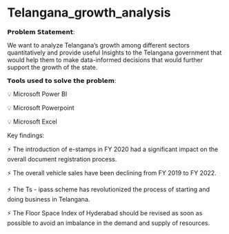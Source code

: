 # Telangana_growth_analysis

𝗣𝗿𝗼𝗯𝗹𝗲𝗺 𝗦𝘁𝗮𝘁𝗲𝗺𝗲𝗻𝘁:

We want to analyze Telangana’s growth among different sectors quantitatively and provide useful Insights to the Telangana government 
that would help them to make data-informed decisions that would further support the growth of the state.



𝗧𝗼𝗼𝗹𝘀 𝘂𝘀𝗲𝗱 𝘁𝗼 𝘀𝗼𝗹𝘃𝗲 𝘁𝗵𝗲 𝗽𝗿𝗼𝗯𝗹𝗲𝗺:

💡 Microsoft Power BI

💡 Microsoft Powerpoint

💡 Microsoft Excel



Key findings:

⚡ The introduction of e-stamps in FY 2020 had a significant impact on the overall document registration process.

⚡  The overall vehicle sales have been declining from FY 2019 to FY 2022.

⚡ The Ts - ipass scheme has revolutionized the process of starting and doing business in Telangana.

⚡ The Floor Space Index of Hyderabad should be revised as soon as possible to avoid an imbalance in the demand and supply of resources.
